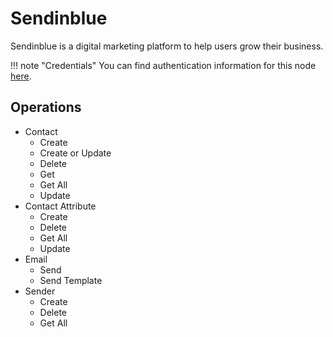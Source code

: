 # Sendinblue

Sendinblue is a digital marketing platform to help users grow their business.

!!! note "Credentials"
    You can find authentication information for this node [here](/integrations/builtin/credentials/sendinblue/).

## Operations

* Contact
    * Create
    * Create or Update
    * Delete
    * Get
    * Get All
    * Update
* Contact Attribute
    * Create
    * Delete
    * Get All
    * Update
* Email
    * Send
    * Send Template
* Sender
    * Create
    * Delete
    * Get All